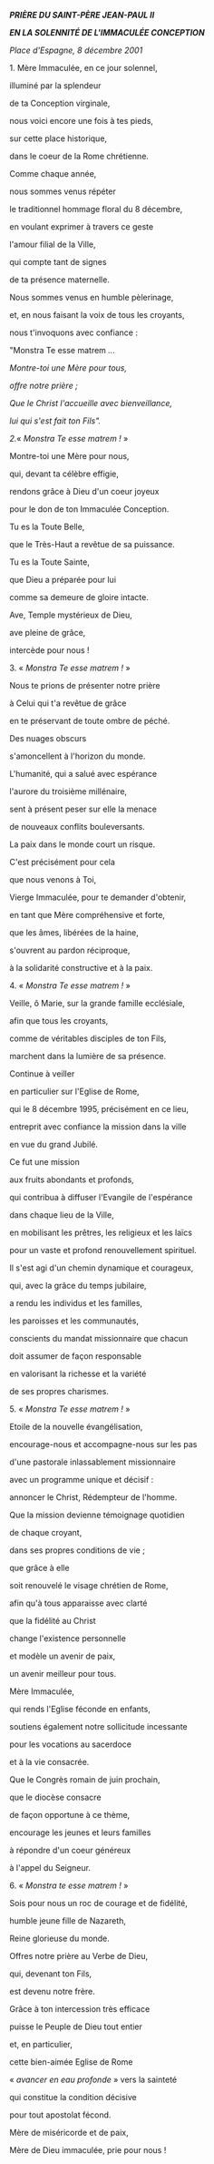 ***PRIÈRE DU SAINT-PÈRE JEAN-PAUL II***

***EN LA SOLENNITÉ DE L'IMMACULÉE CONCEPTION***

*Place d'Espagne, 8 décembre 2001*

1. Mère Immaculée, en ce jour solennel,

illuminé par la splendeur

de ta Conception virginale,

nous voici encore une fois à tes pieds,

sur cette place historique,

dans le coeur de la Rome chrétienne.

Comme chaque année,

nous sommes venus répéter

le traditionnel hommage floral du 8 décembre,

en voulant exprimer à travers ce geste

l'amour filial de la Ville,

qui compte tant de signes

de ta présence maternelle.

Nous sommes venus en humble pèlerinage,

et, en nous faisant la voix de tous les croyants,

nous t'invoquons avec confiance :

"Monstra Te esse matrem *...*

*Montre-toi une Mère pour tous,*

*offre notre prière ;*

*Que le Christ l'accueille avec bienveillance,*

*lui qui s'est fait ton Fils".*

*2.*« *Monstra Te esse matrem !* »

Montre-toi une Mère pour nous,

qui, devant ta célèbre effigie,

rendons grâce à Dieu d'un coeur joyeux

pour le don de ton Immaculée Conception.

Tu es la Toute Belle,

que le Très-Haut a revêtue de sa puissance.

Tu es la Toute Sainte,

que Dieu a préparée pour lui

comme sa demeure de gloire intacte.

Ave, Temple mystérieux de Dieu,

ave pleine de grâce,

intercède pour nous !

3. « *Monstra Te esse matrem !* »

Nous te prions de présenter notre prière

à Celui qui t'a revêtue de grâce

en te préservant de toute ombre de péché.

Des nuages obscurs

s'amoncellent à l'horizon du monde.

L'humanité, qui a salué avec espérance

l'aurore du troisième millénaire,

sent à présent peser sur elle la menace

de nouveaux conflits bouleversants.

La paix dans le monde court un risque.

C'est précisément pour cela

que nous venons à Toi,

Vierge Immaculée, pour te demander d'obtenir,

en tant que Mère compréhensive et forte,

que les âmes, libérées de la haine,

s'ouvrent au pardon réciproque,

à la solidarité constructive et à la paix.

4. « *Monstra Te esse matrem !* »

Veille, ô Marie, sur la grande famille ecclésiale,

afin que tous les croyants,

comme de véritables disciples de ton Fils,

marchent dans la lumière de sa présence.

Continue à veiller

en particulier sur l'Eglise de Rome,

qui le 8 décembre 1995, précisément en ce lieu,

entreprit avec confiance la mission dans la ville

en vue du grand Jubilé.

Ce fut une mission

aux fruits abondants et profonds,

qui contribua à diffuser l'Evangile de l'espérance

dans chaque lieu de la Ville,

en mobilisant les prêtres, les religieux et les laïcs

pour un vaste et profond renouvellement spirituel.

Il s'est agi d'un chemin dynamique et courageux,

qui, avec la grâce du temps jubilaire,

a rendu les individus et les familles,

les paroisses et les communautés,

conscients du mandat missionnaire que chacun

doit assumer de façon responsable

en valorisant la richesse et la variété

de ses propres charismes.

5. « *Monstra Te esse matrem !* »

Etoile de la nouvelle évangélisation,

encourage-nous et accompagne-nous sur les pas

d'une pastorale inlassablement missionnaire

avec un programme unique et décisif :

annoncer le Christ, Rédempteur de l'homme.

Que la mission devienne témoignage quotidien

de chaque croyant,

dans ses propres conditions de vie ;

que grâce à elle

soit renouvelé le visage chrétien de Rome,

afin qu'à tous apparaisse avec clarté

que la fidélité au Christ

change l'existence personnelle

et modèle un avenir de paix,

un avenir meilleur pour tous.

Mère Immaculée,

qui rends l'Eglise féconde en enfants,

soutiens également notre sollicitude incessante

pour les vocations au sacerdoce

et à la vie consacrée.

Que le Congrès romain de juin prochain,

que le diocèse consacre

de façon opportune à ce thème,

encourage les jeunes et leurs familles

à répondre d'un coeur généreux

à l'appel du Seigneur.

6. « *Monstra te esse matrem !* »

Sois pour nous un roc de courage et de fidélité,

humble jeune fille de Nazareth,

Reine glorieuse du monde.

Offres notre prière au Verbe de Dieu,

qui, devenant ton Fils,

est devenu notre frère.

Grâce à ton intercession très efficace

puisse le Peuple de Dieu tout entier

et, en particulier,

cette bien-aimée Eglise de Rome

« *avancer en eau profonde* » vers la sainteté

qui constitue la condition décisive

pour tout apostolat fécond.

Mère de miséricorde et de paix,

Mère de Dieu immaculée, prie pour nous !